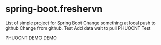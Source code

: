 # spring-boot.freshervn
List of simple project for Spring Boot
Change something at local push to github
Change from github.
Test
Add data wait to pull
PHUOCNT Test

PHUOCNT DEMO DEMO
